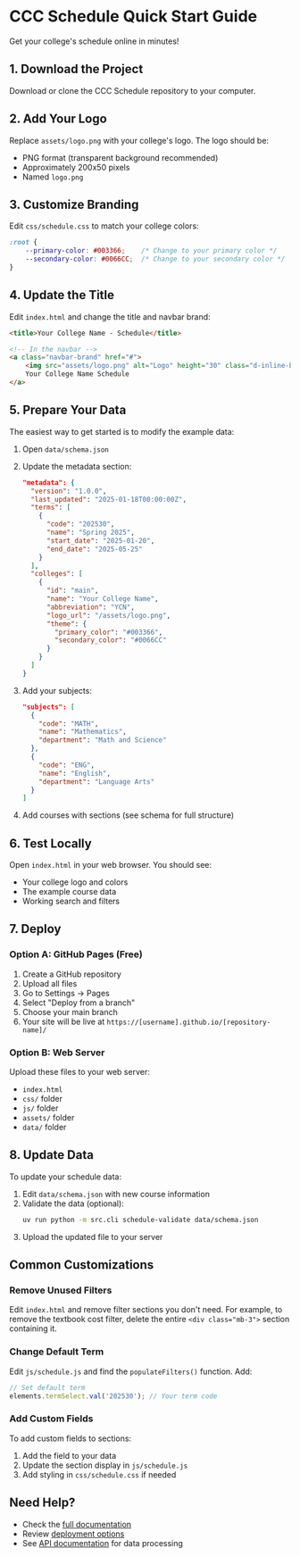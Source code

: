 # CCC Schedule Quick Start Guide

Get your college's schedule online in minutes!

## 1. Download the Project

Download or clone the CCC Schedule repository to your computer.

## 2. Add Your Logo

Replace `assets/logo.png` with your college's logo. The logo should be:
- PNG format (transparent background recommended)
- Approximately 200x50 pixels
- Named `logo.png`

## 3. Customize Branding

Edit `css/schedule.css` to match your college colors:

```css
:root {
    --primary-color: #003366;    /* Change to your primary color */
    --secondary-color: #0066CC;  /* Change to your secondary color */
}
```

## 4. Update the Title

Edit `index.html` and change the title and navbar brand:

```html
<title>Your College Name - Schedule</title>

<!-- In the navbar -->
<a class="navbar-brand" href="#">
    <img src="assets/logo.png" alt="Logo" height="30" class="d-inline-block align-text-top me-2">
    Your College Name Schedule
</a>
```

## 5. Prepare Your Data

The easiest way to get started is to modify the example data:

1. Open `data/schema.json`
2. Update the metadata section:
   ```json
   "metadata": {
     "version": "1.0.0",
     "last_updated": "2025-01-18T00:00:00Z",
     "terms": [
       {
         "code": "202530",
         "name": "Spring 2025",
         "start_date": "2025-01-20",
         "end_date": "2025-05-25"
       }
     ],
     "colleges": [
       {
         "id": "main",
         "name": "Your College Name",
         "abbreviation": "YCN",
         "logo_url": "/assets/logo.png",
         "theme": {
           "primary_color": "#003366",
           "secondary_color": "#0066CC"
         }
       }
     ]
   }
   ```

3. Add your subjects:
   ```json
   "subjects": [
     {
       "code": "MATH",
       "name": "Mathematics",
       "department": "Math and Science"
     },
     {
       "code": "ENG",
       "name": "English",
       "department": "Language Arts"
     }
   ]
   ```

4. Add courses with sections (see schema for full structure)

## 6. Test Locally

Open `index.html` in your web browser. You should see:
- Your college logo and colors
- The example course data
- Working search and filters

## 7. Deploy

### Option A: GitHub Pages (Free)

1. Create a GitHub repository
2. Upload all files
3. Go to Settings → Pages
4. Select "Deploy from a branch"
5. Choose your main branch
6. Your site will be live at `https://[username].github.io/[repository-name]/`

### Option B: Web Server

Upload these files to your web server:
- `index.html`
- `css/` folder
- `js/` folder
- `assets/` folder
- `data/` folder

## 8. Update Data

To update your schedule data:

1. Edit `data/schema.json` with new course information
2. Validate the data (optional):
   ```bash
   uv run python -m src.cli schedule-validate data/schema.json
   ```
3. Upload the updated file to your server

## Common Customizations

### Remove Unused Filters

Edit `index.html` and remove filter sections you don't need. For example, to remove the textbook cost filter, delete the entire `<div class="mb-3">` section containing it.

### Change Default Term

Edit `js/schedule.js` and find the `populateFilters()` function. Add:
```javascript
// Set default term
elements.termSelect.val('202530'); // Your term code
```

### Add Custom Fields

To add custom fields to sections:

1. Add the field to your data
2. Update the section display in `js/schedule.js`
3. Add styling in `css/schedule.css` if needed

## Need Help?

- Check the [full documentation](../README.md)
- Review [deployment options](DEPLOYMENT.md)
- See [API documentation](API.md) for data processing